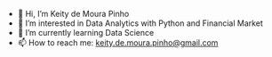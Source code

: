 - 👋 Hi, I’m Keity de Moura Pinho
- 👀 I’m interested in Data Analytics with Python and Financial Market
- 🌱 I’m currently learning Data Science
- 📫 How to reach me: keity.de.moura.pinho@gmail.com
